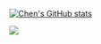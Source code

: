 [![Chen's GitHub stats](https://github-readme-stats.vercel.app/api?username=w20chen)](https://github.com/w20chen/github-readme-stats)

<img src="https://github-readme-stats.vercel.app/api/top-langs/?username=w20chen&hide_title=true&hide_border=true&layout=compact&langs_count=6&text_color=000&icon_color=fff&bg_color=0,52fa5a,4dfcff,c64dff&theme=graywhite" />
<br>

